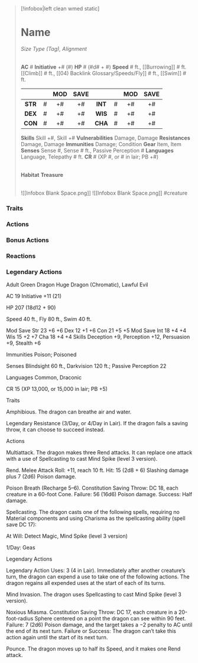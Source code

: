 > [!infobox|left clean wmed static]
> # Name
> *Size Type (Tag), Alignment*
> 
> | |
> | - |
> **AC** # **Initiative** +# (#)
> **HP** # (#d# + #)
> **Speed** # ft., [[Burrowing]] # ft. [[Climb]] # ft., [[04) Backlink Glossary/Speeds/Fly]] # ft., [[Swim]] # ft.
> 
> | | | MOD | SAVE | | | MOD | SAVE |
> | :-: | :-: | :-: | :-: | :-: | :-: | :-: | :-: |
> | **STR** | # | +# | +# | **INT** | # | +# | +# | 
> | **DEX** | # | +# | +# | **WIS** | # | +# | +# |
> | **CON** | # | +# | +# | **CHA** | # | +# | +# |
> **Skills** Skill +#, Skill +#
> **Vulnerabilities** Damage, Damage
> **Resistances** Damage, Damage
> **Immunities** Damage; Condition
> **Gear** Item, Item
> **Senses** Sense #, Sense # ft., Passive Perception #
> **Languages** Language, Telepathy # ft.
> **CR** # (XP #, or # in lair; PB +#)
>
> | |
> | - |
> **Habitat**
> **Treasure**
> 
> | |
> | - |
> ![[Infobox Blank Space.png]]
> ![[Infobox Blank Space.png]]
> #creature 


### Traits
### Actions
### Bonus Actions
### Reactions
### Legendary Actions
Adult Green Dragon
Huge Dragon (Chromatic), Lawful Evil

AC 19 Initiative +11 (21)

HP 207 (18d12 + 90)

Speed 40 ft., Fly 80 ft., Swim 40 ft.

Mod	Save
Str	23	+6	+6
Dex	12	+1	+6
Con	21	+5	+5
Mod	Save
Int	18	+4	+4
Wis	15	+2	+7
Cha	18	+4	+4
Skills Deception +9, Perception +12, Persuasion +9, Stealth +6

Immunities Poison; Poisoned

Senses Blindsight 60 ft., Darkvision 120 ft.; Passive Perception 22

Languages Common, Draconic

CR 15 (XP 13,000, or 15,000 in lair; PB +5)

Traits

Amphibious. The dragon can breathe air and water.

Legendary Resistance (3/Day, or 4/Day in Lair). If the dragon fails a saving throw, it can choose to succeed instead.

Actions

Multiattack. The dragon makes three Rend attacks. It can replace one attack with a use of Spellcasting to cast Mind Spike (level 3 version).

Rend. Melee Attack Roll: +11, reach 10 ft. Hit: 15 (2d8 + 6) Slashing damage plus 7 (2d6) Poison damage.

Poison Breath (Recharge 5–6). Constitution Saving Throw: DC 18, each creature in a 60-foot Cone. Failure: 56 (16d6) Poison damage. Success: Half damage.

Spellcasting. The dragon casts one of the following spells, requiring no Material components and using Charisma as the spellcasting ability (spell save DC 17):

At Will: Detect Magic, Mind Spike (level 3 version)

1/Day: Geas

Legendary Actions

Legendary Action Uses: 3 (4 in Lair). Immediately after another creature’s turn, the dragon can expend a use to take one of the following actions. The dragon regains all expended uses at the start of each of its turns.

Mind Invasion. The dragon uses Spellcasting to cast Mind Spike (level 3 version).

Noxious Miasma. Constitution Saving Throw: DC 17, each creature in a 20-foot-radius Sphere centered on a point the dragon can see within 90 feet. Failure: 7 (2d6) Poison damage, and the target takes a −2 penalty to AC until the end of its next turn. Failure or Success: The dragon can’t take this action again until the start of its next turn.

Pounce. The dragon moves up to half its Speed, and it makes one Rend attack.